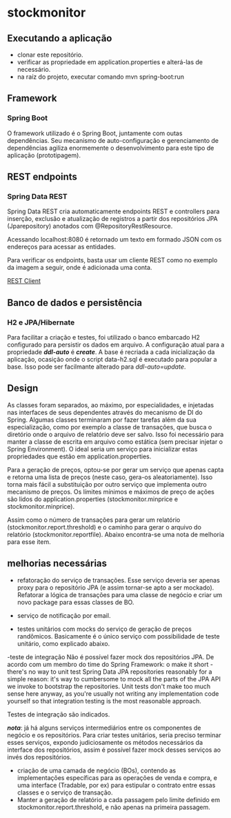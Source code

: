 # stockmonitor

## Executando a aplicação

- clonar este repositório.
- verificar as propriedade em application.properties e alterá-las de necessário.
- na raíz do projeto, executar comando mvn spring-boot:run

## Framework

### Spring Boot

O framework utilizado é o Spring Boot, juntamente com outas dependências. Seu mecanismo de auto-configuração e gerenciamento de dependências agiliza enormemente o desenvolvimento para este tipo de aplicação (prototipagem).

## REST endpoints

### Spring Data REST

Spring Data REST cria automaticamente endpoints REST e controllers para inserção, exclusão e atualização de registros a partir dos repositórios JPA (Jparepository) anotados com @RepositoryRestResource.

Acessando localhost:8080 é retornado um texto em formado JSON com os endereços para acessar as entidades.

Para verificar os endpoints, basta usar um cliente REST como no exemplo da imagem a seguir, onde é adicionada uma conta.

[REST Client](https://github.com/diasdev/stockmonitor/blob/master/src/main/resources/documentation/images/rest_endpoint.png)

## Banco de dados e persistência

### H2 e JPA/Hibernate

Para facilitar a criação e testes, foi utilizado o banco embarcado H2 configurado para persistir os dados em arquivo.
A configuração atual para a propriedade **_ddl-auto_** é **_create_**. A base é recriada a cada inicialização da aplicação, ocasição onde o script data-h2.sql é executado para popular a base. Isso pode ser facilmante alterado para *ddl-auto=update*.

## Design

As classes foram separados, ao máximo, por especialidades, e injetadas nas interfaces de seus dependentes através do mecanismo de DI do Spring.
Algumas classes terminaram por fazer tarefas além da sua especialização, como por exemplo a classe de transações, que busca o diretório onde o arquivo de relatório deve ser salvo. Isso foi necessário para manter a classe de escrita em arquivo como estática (sem precisar injetar o Spring Environment). O ideal seria um serviço para inicializar estas propriedades que estão em application.properties.

Para a geração de preços, optou-se por gerar um serviço que apenas capta e retorna uma lista de preços (neste caso, gera-os aleatoriamente). Isso torna mais fácil a substituição por outro serviço que implementa outro mecanismo de preços.
Os límites mínimos e máximos de preço de ações são lidos do application.properties (stockmonitor.minprice e stockmonitor.minprice).

Assim como o número de transações para gerar um relatório (stockmonitor.report.threshold) e o caminho para gerar o arquivo do relatório (stockmonitor.reportfile). Abaixo encontra-se uma nota de melhoria para esse item.

## melhorias necessárias

- refatoração do serviço de transações. Esse serviço deveria ser apenas proxy para o repositório JPA (e assim tornar-se apto a ser mockado). Refatorar a lógica de transações para uma classe de negócio e criar um novo package para essas classes de BO.

- serviço de notificação por email.
- testes unitários com mocks do serviço de geração de preços randômicos.
Basicamente é o único serviço com possibilidade de teste unitário, como explicado abaixo.

-teste de integração
Não é possível fazer mock dos repositórios JPA. De acordo com um membro do time do Spring Framework:
o make it short - there's no way to unit test Spring Data JPA repositories reasonably for a simple reason: it's way to cumbersome to mock all the parts of the JPA API we invoke to bootstrap the repositories. Unit tests don't make too much sense here anyway, as you're usually not writing any implementation code yourself so that integration testing is the most reasonable approach.

Testes de integração são indicados.

**_nota_**: já há alguns serviços intermediários entre os componentes de negócio e os repositórios. Para criar testes unitários, seria preciso terminar esses serviços, expondo judiciosamente os métodos necessários da interface dos repositórios, assim é possível fazer mock desses serviços ao invés dos repositórios.

- criação de uma camada de negócio (BOs), contendo as implementações específicas para as operações de venda e compra, e uma interface (Tradable, por ex) para estipular o contrato entre essas classes e o serviço de transação.
- Manter a geração de relatório a cada passagem pelo limite definido em stockmonitor.report.threshold, e não apenas na primeira passagem.
